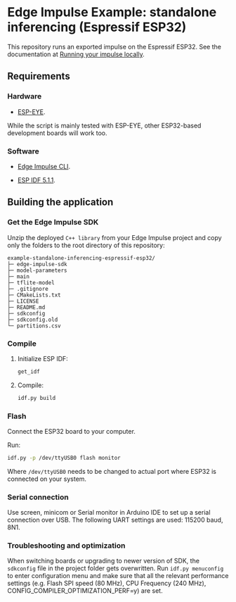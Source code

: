 # Edge Impulse Example: standalone inferencing (Espressif ESP32)

This repository runs an exported impulse on the Espressif ESP32. See the documentation at [Running your impulse locally](https://docs.edgeimpulse.com/docs/running-your-impulse-locally-1).

## Requirements

### Hardware

* [ESP-EYE](https://www.espressif.com/en/products/devkits/esp-eye/overview).

While the script is mainly tested with ESP-EYE, other ESP32-based development boards will work too.

### Software

* [Edge Impulse CLI](https://docs.edgeimpulse.com/docs/cli-installation).

* [ESP IDF 5.1.1](https://docs.espressif.com/projects/esp-idf/en/v5.1.1/esp32/get-started/index.html).


## Building the application

### Get the Edge Impulse SDK

Unzip the deployed `C++ library` from your Edge Impulse project and copy only the folders to the root directory of this repository:

   ```
   example-standalone-inferencing-espressif-esp32/
   ├─ edge-impulse-sdk
   ├─ model-parameters
   ├─ main
   ├─ tflite-model
   ├─ .gitignore
   ├─ CMakeLists.txt
   ├─ LICENSE
   ├─ README.md
   ├─ sdkconfig
   ├─ sdkconfig.old
   └─ partitions.csv
   ```

### Compile

1. Initialize ESP IDF:
   ```bash
   get_idf
   ```
2. Compile:
   ```bash
   idf.py build
   ```

### Flash

Connect the ESP32 board to your computer.

Run:
   ```bash
   idf.py -p /dev/ttyUSB0 flash monitor
   ```

Where ```/dev/ttyUSB0``` needs to be changed to actual port where ESP32 is connected on your system.

### Serial connection

Use screen, minicom or Serial monitor in Arduino IDE to set up a serial connection over USB. The following UART settings are used: 115200 baud, 8N1.

### Troubleshooting and optimization

When switching boards or upgrading to newer version of SDK, the `sdkconfig` file in the project folder gets overwritten. Run `idf.py menuconfig` to enter configuration menu and make sure that all the relevant performance settings (e.g. Flash SPI speed (80 MHz), CPU Frequency (240 MHz), CONFIG_COMPILER_OPTIMIZATION_PERF=y) are set.
